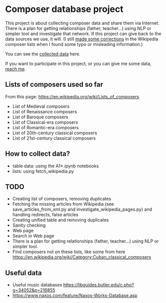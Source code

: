 # Composer database project

This project is about collecting composer data and share them via Internet.
There is a plan for getting relationships (father, teacher...) using NLP or simpler tool and investigate that network.
If this project can give back to the data sources we use, it will.
(I still [made some corrections](https://en.wikipedia.org/wiki/Special:Contributions/Harp) in the Wikipedia composer lists when I found some typo or misleading information.)

You can see the [collected data](https://pyedu.hu/arpad/composers/) here.

If you want to participate in this project, or you can give me some data, [reach me](https://pyedu.hu/arpad/email.png).

## Lists of composers used so far

From this page: https://en.wikipedia.org/wiki/Lists_of_composers

- List of Medieval composers
- List of Renaissance composers
- List of Baroque composers
- List of Classical-era composers
- List of Romantic-era composers
- List of 20th-century classical composers
- List of 21st-century classical composers

## How to collect data?

- table data: using the A1*.ipynb notebooks
- lists: using fetch_wikipedia.py

## TODO

- Creating list of composers, removing duplicates
- Fetching the missing articles from Wikipedia
  (see save_articles_from_xml.py and investigate_wikipedia_pages.py)
  and handling redirects, false articles
- Creating unified table and removing duplicates
- Sanity checking
- Web page
- Search in Web page
- There is a plan for getting relationships (father, teacher...) using NLP or simpler tool.
- Find composers not on these lists, like some from here https://en.wikipedia.org/wiki/Category:Cuban_classical_composers

## Useful data

- Useful music databases https://libguides.butler.edu/c.php?g=34052&p=216855
- https://www.naxos.com/feature/Naxos-Works-Database.asp
